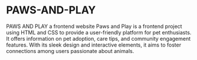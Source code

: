 # PAWS-AND-PLAY
PAWS AND PLAY a frontend website 
Paws and Play is a frontend project using HTML and CSS to provide a user-friendly platform for pet enthusiasts. It offers information on pet adoption, care tips, and community engagement features. With its sleek design and interactive elements, it aims to foster connections among users passionate about animals.
